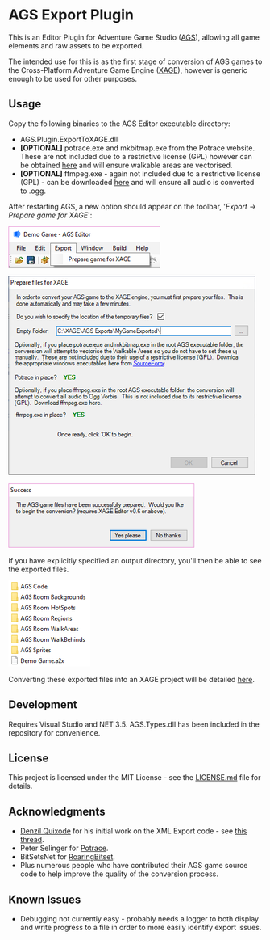 # AGS Export Plugin

This is an Editor Plugin for Adventure Game Studio ([AGS](http://www.adventuregamestudio.co.uk)), allowing all game elements and raw assets to be exported.

The intended use for this is as the first stage of conversion of AGS games to the Cross-Platform Adventure Game Engine ([XAGE](https://clarvalon.bitbucket.io)), however is generic enough to be used for other purposes.

## Usage

Copy the following binaries to the AGS Editor executable directory:

* AGS.Plugin.ExportToXAGE.dll
* __[OPTIONAL]__ potrace.exe and mkbitmap.exe from the Potrace website.  These are not included due to a restrictive license (GPL) however can be obtained [here](http://potrace.sourceforge.net/#downloading) and will ensure walkable areas are vectorised.
* __[OPTIONAL]__ ffmpeg.exe - again not included due to a restrictive license (GPL) - can be downloaded [here](https://www.ffmpeg.org/download.html#build-windows) and will ensure all audio is converted to .ogg.

After restarting AGS, a new option should appear on the toolbar, '*Export -> Prepare game for XAGE*':

![Toolbar](/Docs/Images/AGS1.png?raw=true "Toolbar")

![Select](/Docs/Images/AGS2.png?raw=true "Select")

![Complete](/Docs/Images/AGS3.png?raw=true "Complete")

If you have explicitly specified an output directory, you'll then be able to see the exported files.

![Files](/Docs/Images/Files.png?raw=true "Files")

Converting these exported files into an XAGE project will be detailed [here](https://clarvalon.bitbucket.io/documentation.html).

## Development

Requires Visual Studio and NET 3.5.  AGS.Types.dll has been included in the repository for convenience.

## License

This project is licensed under the MIT License - see the [LICENSE.md](LICENSE.md) file for details.

## Acknowledgments

* [Denzil Quixode](http://www.adventuregamestudio.co.uk/forums/index.php?action=profile;u=511) for his initial work on the XML Export code - see [this thread](http://www.adventuregamestudio.co.uk/forums/index.php?topic=37481.msg492564#msg492564).
* Peter Selinger for [Potrace](http://potrace.sourceforge.net).
* BitSetsNet for [RoaringBitset](https://github.com/BitSetsNet/BitSetsNet/blob/master/LICENSE).
* Plus numerous people who have contributed their AGS game source code to help improve the quality of the conversion process.

## Known Issues

* Debugging not currently easy - probably needs a logger to both display and write progress to a file in order to more easily identify export issues.
